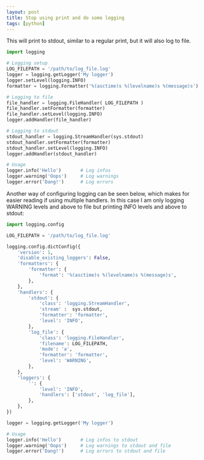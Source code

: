 ```yaml
---
layout: post
title: Stop using print and do some logging
tags: [python]
---
```


This will print to stdout, similar to a regular print, but it will also log to file.

<!--more-->

```python
import logging

# Logging setup
LOG_FILEPATH = '/path/to/log_file.log'
logger = logging.getLogger('My logger')
logger.setLevel(logging.INFO)
formatter = logging.Formatter('%(asctime)s %(levelname)s %(message)s')

# Logging to file
file_handler = logging.FileHandler( LOG_FILEPATH )
file_handler.setFormatter(formatter)
file_handler.setLevel(logging.INFO)
logger.addHandler(file_handler)

# Logging to stdout
stdout_handler = logging.StreamHandler(sys.stdout)
stdout_handler.setFormatter(formatter)
stdout_handler.setLevel(logging.INFO)
logger.addHandler(stdout_handler)

# Usage
logger.info('Hello')       # Log infos
logger.warning('Oops')     # Log warnings
logger.error('Dang!')      # Log errors
```

Another way of configuring logging can be seen below, which makes for easier reading if using multiple handlers. In this case I am only logging WARNING levels and above to file but printing INFO levels and above to stdout:

```python
import logging.config

LOG_FILEPATH = '/path/to/log_file.log'

logging.config.dictConfig({
    'version': 1,
    'disable_existing_loggers': False,
    'formatters': {
        'formatter': {
            'format': '%(asctime)s %(levelname)s %(message)s',
        },
    },
    'handlers': {
        'stdout': {
            'class': 'logging.StreamHandler',
            'stream' :  sys.stdout,
            'formatter': 'formatter',
            'level': 'INFO',
        },
        'log_file': {
            'class': 'logging.FileHandler',
            'filename': LOG_FILEPATH,
            'mode': 'a',
            'formatter': 'formatter',
            'level': 'WARNING',
        },
    },
    'loggers': {
        '': {
            'level': 'INFO',
            'handlers': ['stdout', 'log_file'],
        },
    },
})

logger = logging.getLogger('My logger')

# Usage
logger.info('Hello')       # Log infos to stdout
logger.warning('Oops')     # Log warnings to stdout and file
logger.error('Dang!')      # Log errors to stdout and file
```
